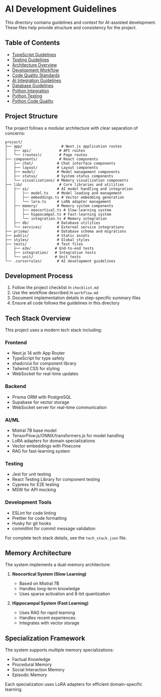 # AI Development Guidelines

This directory contains guidelines and context for AI-assisted development. These files help provide structure and consistency for the project.

## Table of Contents

- [TypeScript Guidelines](./typescript.md)
- [Testing Guidelines](./testing.md)
- [Architecture Overview](./architecture.md)
- [Development Workflow](./workflow.md)
- [Code Quality Standards](./code_quality.md)
- [AI Integration Guidelines](./ai_integration.md)
- [Database Guidelines](./database.md)
- [Python Integration](./python_js_bridge.md)
- [Python Testing](./python_testing.md)
- [Python Code Quality](./python_code_quality.md)

## Project Structure

The project follows a modular architecture with clear separation of concerns:

```
project/
├── app/                  # Next.js application routes
│   ├── api/             # API routes
│   └── (routes)/        # Page routes
├── components/          # React components
│   ├── chat/           # Chat interface components
│   ├── layout/         # Layout components
│   ├── model/          # Model management components
│   ├── status/         # System status components
│   └── visualizations/ # Memory visualization components
├── lib/                 # Core libraries and utilities
│   ├── ai/             # AI model handling and integration
│   │   ├── model.ts    # Model loading and management
│   │   ├── embeddings.ts # Vector embedding generation
│   │   └── lora.ts     # LoRA adapter management
│   ├── memory/         # Memory system components
│   │   ├── neocortical.ts # Slow-learning system
│   │   ├── hippocampal.ts # Fast-learning system
│   │   └── integration.ts # Memory integration
│   ├── db/             # Database utilities
│   └── services/       # External service integrations
├── prisma/             # Database schema and migrations
├── public/             # Static assets
├── styles/             # Global styles
├── tests/              # Test files
│   ├── e2e/           # End-to-end tests
│   ├── integration/   # Integration tests
│   └── unit/          # Unit tests
└── .cursorrules/       # AI development guidelines
```

## Development Process

1. Follow the project checklist in `checklist.md`
2. Use the workflow described in `workflow.md`
3. Document implementation details in step-specific summary files
4. Ensure all code follows the guidelines in this directory

## Tech Stack Overview

This project uses a modern tech stack including:

### Frontend

- Next.js 14 with App Router
- TypeScript for type safety
- shadcn/ui for component library
- Tailwind CSS for styling
- WebSocket for real-time updates

### Backend

- Prisma ORM with PostgreSQL
- Supabase for vector storage
- WebSocket server for real-time communication

### AI/ML

- Mistral 7B base model
- TensorFlow.js/ONNX/transformers.js for model handling
- LoRA adapters for domain specializations
- Vector embeddings with Pinecone
- RAG for fast-learning system

### Testing

- Jest for unit testing
- React Testing Library for component testing
- Cypress for E2E testing
- MSW for API mocking

### Development Tools

- ESLint for code linting
- Prettier for code formatting
- Husky for git hooks
- commitlint for commit message validation

For complete tech stack details, see the `tech_stack.json` file.

## Memory Architecture

The system implements a dual-memory architecture:

1. **Neocortical System (Slow Learning)**

   - Based on Mistral 7B
   - Handles long-term knowledge
   - Uses sparse activation and 8-bit quantization

2. **Hippocampal System (Fast Learning)**
   - Uses RAG for rapid learning
   - Handles recent experiences
   - Integrates with vector storage

## Specialization Framework

The system supports multiple memory specializations:

- Factual Knowledge
- Procedural Memory
- Social Interaction Memory
- Episodic Memory

Each specialization uses LoRA adapters for efficient domain-specific learning.
